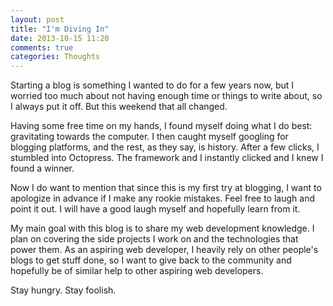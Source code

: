 ```yaml
---
layout: post
title: "I'm Diving In"
date: 2013-10-15 11:20
comments: true
categories: Thoughts
---
```


Starting a blog is something I wanted to do for a few years now, but I worried too much about not having enough time or things to write about, so I always put it off. But this weekend that all changed.

Having some free time on my hands, I found myself doing what I do best: gravitating towards the computer. I then caught myself googling for blogging platforms, and the rest, as they say, is history. After a few clicks, I stumbled into Octopress. The framework and I instantly clicked and I knew I found a winner.

<!-- more -->

Now I do want to mention that since this is my first try at blogging, I want to apologize in advance if I make any rookie mistakes. Feel free to laugh and point it out. I will have a good laugh myself and hopefully learn from it.

My main goal with this blog is to share my web development knowledge. I plan on covering the side projects I work on and the technologies that power them. As an aspiring web developer, I heavily rely on other people's blogs to get stuff done, so I want to give back to the community and hopefully be of similar help to other aspiring web developers.

Stay hungry. Stay foolish.